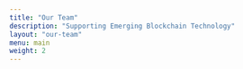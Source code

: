 ```yaml
---
title: "Our Team"
description: "Supporting Emerging Blockchain Technology"
layout: "our-team"
menu: main
weight: 2
---
```

